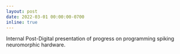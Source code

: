 ```yaml
---
layout: post
date: 2022-03-01 00:00:00-0700
inline: true
---
```


Internal Post-Digital presentation of progress on programming spiking neuromorphic hardware.
